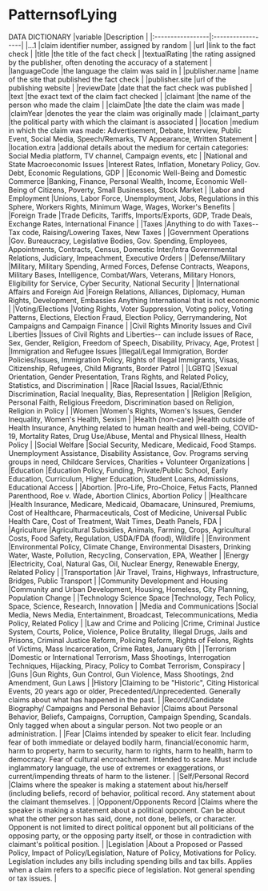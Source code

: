 # PatternsofLying

DATA DICTIONARY
|variable          |Description        |
|:-----------------|:------------------|
|...1              |claim identifier number, assigned by random | 
|url               |link to the fact check |
|title             |the title of the fact check |
|textualRating     |the rating assigned by the publisher, often denoting the accuracy of a statement |
|languageCode      |the language the claim was said in |
|publisher.name    |name of the site that published the fact check |
|publisher.site    |url of the publishing website |
|reviewDate        |date that the fact check was published |
|text              |the exact text of the claim fact checked |
|claimant          |the name of the person who made the claim |
|claimDate         |the date the claim was made |
|claimYear         |denotes the year the claim was originally made |
|claimant_party    |the political party with which the claimant is associated |
|location          |medium in which the claim was made: Advertisement, Debate, Interview, Public Event, Social Media, Speech/Remarks, TV Appearance, Written Statement |
|location.extra    |addional details about the medium for certain categories: Social Media platform, TV channel, Campaign events, etc |
|National and State Macroeconomic Issues |Interest Rates, Inflation, Monetary Policy, Gov. Debt, Economic Regulations, GDP |
|Economic Well-Being and Domestic Commerce |Banking, Finance, Personal Wealth, Income, Economic Well-Being of Citizens, Poverty, Small Businesses, Stock Market |
|Labor and Employment |Unions, Labor Force, Unemployment, Jobs, Regulations in this Sphere, Workers Rights, Minimum Wage, Wages, Worker's Benefits |
|Foreign Trade    |Trade Deficits, Tariffs, Imports/Exports, GDP, Trade Deals, Exchange Rates, International Finance |
|Taxes            |Anything to do with Taxes-- Tax code, Raising/Lowering Taxes, New Taxes |
|Government Operations |Gov. Bureaucracy, Legislative Bodies, Gov. Spending, Employees, Appointments, Contracts, Census, Domestic Inter/Intra Governmental Relations, Judiciary, Impeachment, Executive Orders |
|Defense/Military |Military, Military Spending, Armed Forces, Defense Contracts, Weapons, Military Bases, Intelligence, Combat/Wars, Veterans, Military Honors, Eligibility for Service, Cyber Security, National Security |
|International Affairs and Foreign Aid |Foreign Relations, Alliances, Diplomacy, Human Rights, Development, Embassies Anything International that is not economic |
|Voting/Elections |Voting Rights, Voter Suppression, Voting policy, Voting Patterns, Elections, Election Fraud, Election Policy, Gerrymandering, Not Campaigns and Campaign Finance |
|Civil Rights Minority Issues and Civil Liberties |Issues of Civil Rights and Liberties-- can include issues of Race, Sex, Gender, Religion,  Freedom of Speech, Disability, Privacy, Age, Protest |
|Immigration and Refugee Issues |Illegal/Legal Immigration, Border Policies/Issues, Immigration Policy, Rights of Illegal Immigrants, Visas, Citizenship, Refugees, Child Migrants, Border Patrol |
|LGBTQ            |Sexual Orientation, Gender Presentation, Trans Rights, and Related Policy, Statistics, and Discrimination |
|Race             |Racial Issues, Racial/Ethnic Discrimination, Racial Inequality, Bias, Representation |
|Religion         |Religion, Personal Faith, Religious Freedom, Discrimination based on Religion, Religion in Policy |
|Women            |Women's Rights, Women's Issues, Gender Inequality, Women's Health, Sexism |
|Health (non-care) |Health outside of Health Insurance, Anything related to human health and well-being, COVID-19, Mortality Rates, Drug Use/Abuse, Mental and Physical Illness, Health Policy |
|Social Welfare   |Social Security, Medicare, Medicaid, Food Stamps. Unemployment Assistance, Disability Assistance, Gov. Programs serving groups in need, Childcare Services, Charities + Volunteer Organizations |
|Education        |Education Policy, Funding, Private/Public School, Early Education, Curriculum, Higher Education, Student Loans, Admissions, Educational Access |
|Abortion.        |Pro-Life, Pro-Choice, Fetus Facts, Planned Parenthood, Roe v. Wade, Abortion Clinics, Abortion Policy |
|Healthcare       |Health Insurance, Medicare, Medicaid, Obamacare, Uninsured, Premiums, Cost of Healthcare, Pharmaceuticals, Cost of Medicine, Universal Public Health Care, Cost of Treatment, Wait Times, Death Panels, FDA |
|Agriculture      |Agricultural Subsidies, Animals, Farming, Crops, Agricultural Costs, Food Safety, Regulation, USDA/FDA (food), Wildlife |
|Environment      |Environmental Policy, Climate Change, Environmental Disasters, Drinking Water, Waste, Pollution, Recycling, Conservation, EPA, Weather |
|Energy           |Electricity, Coal, Natural Gas, Oil, Nuclear Energy, Renewable Energy,  Related Policy |
|Transportation   |Air Travel, Trains, Highways, Infrastructure, Bridges, Public Transport |
|Community Development and Housing |Community and Urban Development, Housing, Homeless, City Planning, Population Change |
|Technology Science Space |Technology, Tech Policy, Space, Science, Research, Innovation |
|Media and Communications |Social Media, News Media, Entertainment, Broadcast, Telecommunications, Media Policy, Related Policy  |
|Law and Crime and Policing |Crime, Criminal Justice System, Courts, Police, Violence, Police Brutality, Illegal Drugs, Jails and Prisons, Criminal Justice Reform, Policing Reform, Rights of Felons, Rights of Victims, Mass Incarceration, Crime Rates, January 6th |
|Terrorism |Domestic or International Terrorism, Mass Shootings, Interrogation Techniques, Hijacking, Piracy, Policy to Combat Terrorism, Conspiracy |
|Guns             |Gun Rights, Gun Control, Gun Violence, Mass Shootings, 2nd Amendment, Gun Laws |
|History          |Claiming to be "Historic", Citing Historical Events, 20 years ago or older,  Precedented/Unprecedented. Generally claims about what has happened in the past. |
|Record/Candidate Biography/ Campaigns and Personal Behavior |Claims about Personal Behavior, Beliefs, Campaigns, Corruption, Campaign Spending, Scandals. Only tagged when about a singular person. Not two people or an administration. |
|Fear             |Claims intended by speaker to elicit fear. Including fear of both immediate or delayed bodily harm, financial/economic harm, harm to property, harm to security, harm to rights, harm to health, harm to democracy. Fear of cultural encroachment. Intended to scare. Must include inglammatory language, the use of extremes or exaggerations, or current/impending threats of harm to the listener. |
|Self/Personal Record |Claims where the speaker is making a statement about his/herself (including beliefs, record of behavior, political record. Any statement about the claimant themselves. |
|Opponent/Opponents Record |Claims where the speaker is making a statement about a political opponent. Can be about what the other person has said, done, not done, beliefs, or character. Opponent is not limited to direct political opponent but all politicians of the opposing party, or the opposing party itself, or those in contradiction with claimant's political position.   |
|Legislation     |About a Proposed or Passed Policy, Impact of Policy/Legislation, Nature of Policy, Motivations for Policy. Legislation includes any bills including spending bills and tax bills. Applies when a claim refers to a specific piece of legislation. Not general spending or tax issues. |
